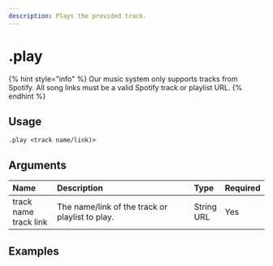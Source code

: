 ```yaml
---
description: Plays the provided track.
---
```


# .play

{% hint style="info" %} Our music system only supports tracks from Spotify. All song links must be a valid Spotify track or playlist URL. {% endhint %}

## Usage
```
.play <track name/link)>
```

## Arguments
Name | Description | Type | Required
:-- | :-- | :-- | :--
track name<br>track link | The name/link of the track or playlist to play. | String<br>URL | Yes

## Examples
